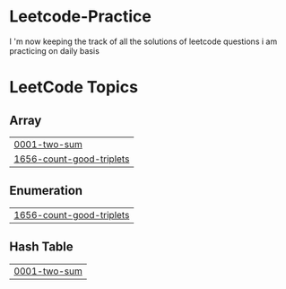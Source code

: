 # Leetcode-Practice
I 'm now keeping the track of all the solutions of leetcode questions i am practicing on daily basis

<!---LeetCode Topics Start-->
# LeetCode Topics
## Array
|  |
| ------- |
| [0001-two-sum](https://github.com/Kisalay0298/Leetcode-Practice/tree/master/0001-two-sum) |
| [1656-count-good-triplets](https://github.com/Kisalay0298/Leetcode-Practice/tree/master/1656-count-good-triplets) |
## Enumeration
|  |
| ------- |
| [1656-count-good-triplets](https://github.com/Kisalay0298/Leetcode-Practice/tree/master/1656-count-good-triplets) |
## Hash Table
|  |
| ------- |
| [0001-two-sum](https://github.com/Kisalay0298/Leetcode-Practice/tree/master/0001-two-sum) |
<!---LeetCode Topics End-->
